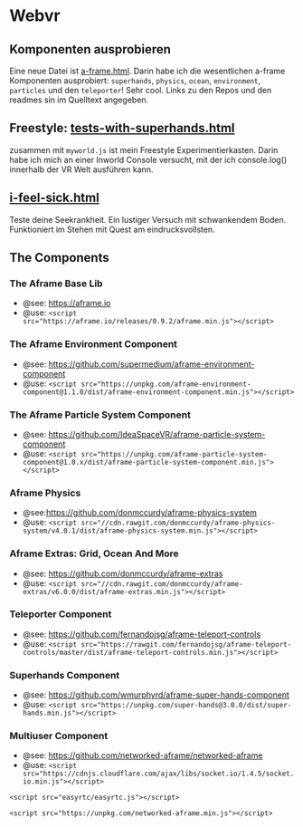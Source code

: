 # Webvr

## Komponenten ausprobieren 
Eine neue Datei ist [a-frame.html](http://htmlpreview.github.com/?https://github.com/zenbox/webvr/blob/master/a-frame.html). Darin habe ich die wesentlichen a-frame Komponenten ausprobiert: `superhands`, `physics`, `ocean`, `environment`, `particles` und den `teleporter`! Sehr cool. Links zu den Repos und den readmes sin im Quelltext angegeben.

## Freestyle: [tests-with-superhands.html](http://htmlpreview.github.com/?https://github.com/zenbox/webvr/blob/master/tests-with-superhands.html)

zusammen mit `myworld.js` ist mein Freestyle Experimentierkasten. Darin habe ich mich an einer Inworld Console versucht, mit der ich console.log() innerhalb der VR Welt ausführen kann.


## [i-feel-sick.html](http://htmlpreview.github.com/?https://github.com/zenbox/webvr/blob/master/i-feel-sick.html)

Teste deine Seekrankheit. Ein lustiger Versuch mit schwankendem Boden. Funktioniert im Stehen mit Quest am eindrucksvollsten.

## The Components

### The Aframe Base Lib
- @see: https://aframe.io
- @use: `<script src="https://aframe.io/releases/0.9.2/aframe.min.js"></script>`
 
### The Aframe Environment Component
- @see: https://github.com/supermedium/aframe-environment-component
- @use: `<script src="https://unpkg.com/aframe-environment-component@1.1.0/dist/aframe-environment-component.min.js"></script>`
 
### The Aframe Particle System Component
- @see: https://github.com/IdeaSpaceVR/aframe-particle-system-component
- @use: `<script src="https://unpkg.com/aframe-particle-system-component@1.0.x/dist/aframe-particle-system-component.min.js"></script>`
 
### Aframe Physics
- @see:https://github.com/donmccurdy/aframe-physics-system
- @use: `<script src="//cdn.rawgit.com/donmccurdy/aframe-physics-system/v4.0.1/dist/aframe-physics-system.min.js"></script>`
 
### Aframe Extras: Grid, Ocean And More
- @see: https://github.com/donmccurdy/aframe-extras
- @use: `<script src="//cdn.rawgit.com/donmccurdy/aframe-extras/v6.0.0/dist/aframe-extras.min.js"></script>`
 
### Teleporter Component
- @see: https://github.com/fernandojsg/aframe-teleport-controls
- @use: `<script src="https://rawgit.com/fernandojsg/aframe-teleport-controls/master/dist/aframe-teleport-controls.min.js"></script>`
 
### Superhands Component
- @see: https://github.com/wmurphyrd/aframe-super-hands-component
- @use: `<script src="https://unpkg.com/super-hands@3.0.0/dist/super-hands.min.js"></script>`
 
### Multiuser Component
- @see: https://github.com/networked-aframe/networked-aframe
- @use: 
`<script src="https://cdnjs.cloudflare.com/ajax/libs/socket.io/1.4.5/socket.io.min.js"></script>`

`<script src="easyrtc/easyrtc.js"></script>`

`<script src="https://unpkg.com/networked-aframe.min.js"></script>`

